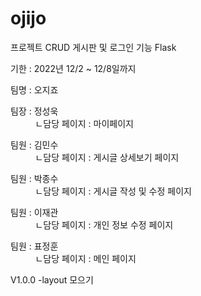 # ojijo

프로젝트 CRUD 게시판 및 로그인 기능 Flask

기한 : 2022년 12/2 ~ 12/8일까지


팀명 : 오지죠


팀장 : 정성욱<br>
&nbsp;&nbsp;&nbsp;&nbsp;&nbsp;&nbsp;&nbsp;&nbsp;&nbsp; ㄴ담당 페이지 : 마이페이지      

팀원 : 김민수<br>
      &nbsp;&nbsp;&nbsp;&nbsp;&nbsp;&nbsp;&nbsp;&nbsp;&nbsp; ㄴ담당 페이지 : 게시글 상세보기 페이지
      
팀원 : 박종수<br>
      &nbsp;&nbsp;&nbsp;&nbsp;&nbsp;&nbsp;&nbsp;&nbsp;&nbsp; ㄴ담당 페이지 : 게시글 작성 및 수정 페이지
      
팀원 : 이재관<br>
      &nbsp;&nbsp;&nbsp;&nbsp;&nbsp;&nbsp;&nbsp;&nbsp;&nbsp; ㄴ담당 페이지 : 개인 정보 수정 페이지
      
팀원 : 표정훈<br>
      &nbsp;&nbsp;&nbsp;&nbsp;&nbsp;&nbsp;&nbsp;&nbsp;&nbsp; ㄴ담당 페이지 : 메인 페이지


V1.0.0 -layout 모으기
  
  


